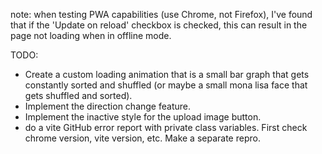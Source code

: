 note: when testing PWA capabilities (use Chrome, not Firefox), I've found that if the 'Update on reload' checkbox is 
checked, this can result in the page not loading when in offline mode.

TODO:
- Create a custom loading animation that is a small bar graph that gets constantly sorted and shuffled (or maybe a small mona lisa face that gets shuffled and sorted).
- Implement the direction change feature.
- Implement the inactive style for the upload image button.
- do a vite GitHub error report with private class variables. First check chrome version, vite version, etc. Make a separate repro.